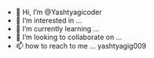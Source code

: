 - 👋 Hi, I’m @Yashtyagicoder
- 👀 I’m interested in ...
- 🌱 I’m currently learning ... 
- 💞️ I’m looking to collaborate on ...
- 📫 how to reach to me ... yashtyagig009

<!---
Yashtyagicoder/Yashtyagicoder is a ✨ special ✨ repository because its `README.md` (this file) appears on your GitHub profile.
You can click the Preview link to take a look at your changes.
--->
